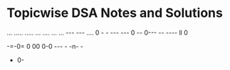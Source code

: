 
# Topicwise DSA Notes and Solutions 
...
.....   ..... ... .... ... ... ---
---   .... 0 - - --- --- 0 -- 0---   -- ---- ll 0

-=-0= 0 00 
0-0 --- - -n- -
- 0- 
